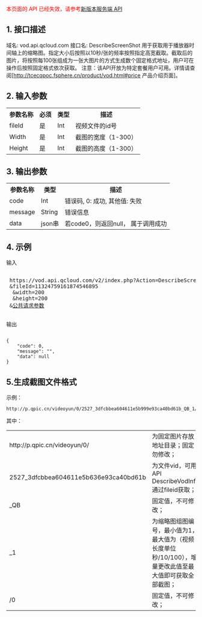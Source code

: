 <font color=RED>本页面的 API 已经失效，请参考</font>[新版本服务端 API](/document/product/266/7788)

## 1. 接口描述

域名: vod.api.qcloud.com
接口名: DescribeScreenShot
用于获取用于播放器时间轴上的缩略图。指定大小后按照以10秒/张的频率按照指定高宽截取。截取后的图片，将按照每100张组成为一张大图片的方式生成数个固定格式地址，用户可在操作后按照固定格式依次获取。
注意：该API开放为特定套餐用户可用。详情请查阅[http://tcecqpoc.fsphere.cn/product/vod.html#price 产品介绍页面]。


## 2. 输入参数

<table class="t"><tbody><tr>
<th><b>参数名称</b></th>
<th><b>必须</b></th>
<th><b>类型</b></th>
<th><b>描述</b></th>
<tr>
<td> fileId
<td> 是
<td> Int
<td> 视频文件的id号
<tr>
<td> Width
<td> 是
<td> Int
<td> 截图的宽度（1-300）
<tr>
<td> Height
<td> 是
<td> Int
<td> 截图的高度（1-300）
</tbody></table>



## 3. 输出参数

<table class="t"><tbody><tr>
<th><b>参数名称</b></th>
<th><b>类型</b></th>
<th><b>描述</b></th>
<tr>
<td> code
<td> Int
<td> 错误码, 0: 成功, 其他值: 失败
<tr>
<td> message
<td> String
<td> 错误信息
<tr>
<td> data
<td> json串
<td> 若code0，则返回null， 属于调用成功
</tbody></table>



## 4. 示例

输入
<pre>
 
 https://vod.api.qcloud.com/v2/index.php?Action=DescribeScreenShot  
 &fileId=11324759161874546895
  &width=200
  &height=200
 &<a href="http://tcecqpoc.fsphere.cn/doc/api/229/6976">公共请求参数</a>

</pre>
输出
```
 
{
    "code": 0,
    "message": "",
    "data": null
}

```

## 5.生成截图文件格式
示例：
```
http://p.qpic.cn/videoyun/0/2527_3dfcbbea604611e5b999e93ca40bd61b_QB_1/0
```
其中：

<table class="t"><tbody>
<tr>
<td> http://p.qpic.cn/videoyun/0/		
<td> 为固定图片存放地址目录；固定勿修改；
<tr>
<td> 2527_3dfcbbea604611e5b636e93ca40bd61b
<td> 为文件vid，可用API DescribeVodInfo通过fileid获取；
<tr>
<td> _QB
<td> 固定值，不可修改；
<tr>
<td> _1	    
<td>  为缩略图组图编号，最小值为1，最大值为（视频长度单位秒/10/100），增量更改此值至最大值即可获取全部截图；
<tr>
<td> /0	
<td>固定值，不可修改；
</tbody></table> 




